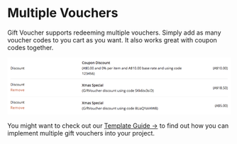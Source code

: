 # Multiple Vouchers

Gift Voucher supports redeeming multiple vouchers. Simply add as many voucher codes to you cart as you want. It also works great with coupon codes together.

![Multiple Vouchers](/docs/screenshots/multiple-vouchers.png)

You might want to check out our [Template Guide →](docs:template-guide/redeeming-voucher-codes) to find out how you can implement multiple gift vouchers into your project.